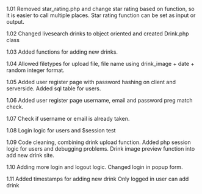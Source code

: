 1.01
Removed star_rating.php and change star rating based on function, so it is easier to call multiple places. Star rating function can be set as input or output.

1.02
Changed livesearch drinks to object oriented and created Drink.php class

1.03
Added functions for adding new drinks.

1.04
Allowed filetypes for upload file, file name using drink_image + date + random integer format. 

1.05
Added user register page with password hashing on client and serverside. Added sql table for users.

1.06
Added user register page username, email and password preg match check.

1.07
Check if username or email is already taken.

1.08
Login logic for users and $session test

1.09
Code cleaning, combining drink upload function.
Added php session logic for users and debugging problems.
Drink image preview function into add new drink site.

1.10
Adding more login and logout logic.
Changed login in popup form.

1.11
Added timestamps for adding new drink
Only logged in user can add drink
